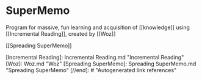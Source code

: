 # SuperMemo

Program for massive, fun learning and acquisition of [[knowledge]] using [[Incremental Reading]], created by [[Woz]]




[[Spreading SuperMemo]] 

[//begin]: # "Autogenerated link references for markdown compatibility"
[Incremental Reading]: Incremental Reading.md "Incremental Reading"
[Woz]: Woz.md "Woz"
[Spreading SuperMemo]: Spreading SuperMemo.md "Spreading SuperMemo"
[//end]: # "Autogenerated link references" 